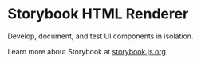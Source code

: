 # Storybook HTML Renderer

Develop, document, and test UI components in isolation.

Learn more about Storybook at [storybook.js.org](https://storybook.js.org/?utm_source=readme).
